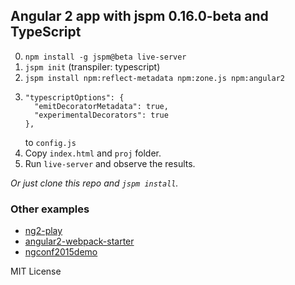## Angular 2 app with jspm 0.16.0-beta and TypeScript

0.  `npm install -g jspm@beta live-server`
1.  `jspm init` (transpiler: typescript)
2.  `jspm install npm:reflect-metadata npm:zone.js npm:angular2`
3.  
    ```
    "typescriptOptions": {
      "emitDecoratorMetadata": true,
      "experimentalDecorators": true
    },

    ```
    to `config.js`
4.  Copy `index.html` and `proj` folder.
5.  Run `live-server` and observe the results.

*Or just clone this repo and `jspm install`.*


### Other examples
- [ng2-play](https://github.com/pkozlowski-opensource/ng2-play)
- [angular2-webpack-starter](https://github.com/angular-class/angular2-webpack-starter)
- [ngconf2015demo](https://github.com/Microsoft/ngconf2015demo)


MIT License
